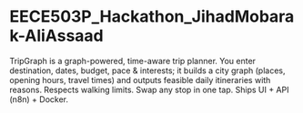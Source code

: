 # EECE503P_Hackathon_JihadMobarak-AliAssaad
TripGraph is a graph-powered, time-aware trip planner. You enter destination, dates, budget, pace &amp; interests; it builds a city graph (places, opening hours, travel times) and outputs feasible daily itineraries with reasons. Respects walking limits. Swap any stop in one tap. Ships UI + API (n8n) + Docker.
